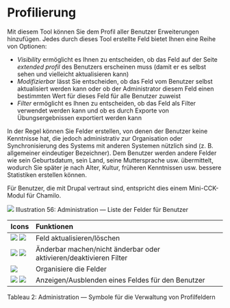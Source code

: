 # Profilierung

Mit diesem Tool können Sie dem Profil aller Benutzer Erweiterungen hinzufügen. Jedes durch dieses Tool erstellte Feld bietet Ihnen eine Reihe von Optionen:

* _Visibility_ ermöglicht es Ihnen zu entscheiden, ob das Feld auf der Seite _extended profil_ des Benutzers erscheinen muss \(damit er es selbst sehen und vielleicht aktualisieren kann\)
* _Modifizierbar_ lässt Sie entscheiden, ob das Feld vom Benutzer selbst aktualisiert werden kann oder ob der Administrator diesem Feld einen bestimmten Wert für dieses Feld für alle Benutzer zuweist
* _Filter_ ermöglicht es Ihnen zu entscheiden, ob das Feld als Filter verwendet werden kann und ob es durch Exporte von Übungsergebnissen exportiert werden kann

In der Regel können Sie Felder erstellen, von denen der Benutzer keine Kenntnisse hat, die jedoch administrativ zur Organisation oder Synchronisierung des Systems mit anderen Systemen nützlich sind \(z. B. allgemeiner eindeutiger Bezeichner\). Dem Benutzer werden andere Felder wie sein Geburtsdatum, sein Land, seine Muttersprache usw. übermittelt, wodurch Sie später je nach Alter, Kultur, früheren Kenntnissen usw. bessere Statistiken erstellen können.

Für Benutzer, die mit Drupal vertraut sind, entspricht dies einem Mini-CCK-Modul für Chamilo.

![](../../.gitbook/assets/profil%20%283%29.png)
Illustration 56: Administration — Liste der Felder für Benutzer

| Icons | Funktionen |
| :--- | :--- |
| ![](../../.gitbook/assets/graficos26%20%285%29.png) ![](../../.gitbook/assets/graficos27%20%286%29.png) | Feld aktualisieren/löschen |
| ![](../../.gitbook/assets/images54%20%284%29.png) ![](../../.gitbook/assets/images55%20%284%29.png) | Änderbar machen/nicht änderbar oder aktivieren/deaktivieren Filter |
| ![](../../.gitbook/assets/images56%20%284%29.png) | Organisiere die Felder |
| ![](../../.gitbook/assets/images57%20%283%29.png) ![](../../.gitbook/assets/images58%20%283%29.png) | Anzeigen/Ausblenden eines Feldes für den Benutzer |

Tableau 2: Administration — Symbole für die Verwaltung von Profilfeldern